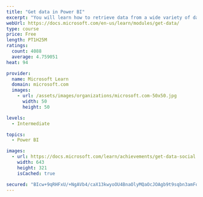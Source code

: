 ```yaml
---
title: "Get data in Power BI"
excerpt: "You will learn how to retrieve data from a wide variety of data sources, including Microsoft Excel, relational databases, and NoSQL data stores. You will also learn how to improve performance while retrieving data."
webUrl: https://docs.microsoft.com/en-us/learn/modules/get-data/
type: course
price: Free
length: PT1H25M
ratings:
  count: 4088
  average: 4.759051
heat: 94

provider:
  name: Microsoft Learn
  domain: microsoft.com
  images:
    - url: /assets/images/organizations/microsoft.com-50x50.jpg
      width: 50
      height: 50

levels:
  - Intermediate

topics:
  - Power BI

images:
  - url: https://docs.microsoft.com/learn/achievements/get-data-social.png
    width: 643
    height: 321
    isCached: true

secured: "BIcw+9qRHFxU/+NgAVb4/caX13kwyoOU4BnaOlyMQaOcJOAgb9t9sqbn3amFoX2/al7xTL4lbEkZTEUrfwpel++4qlh3YRoyvtQkxDU2j3ilBxbeXMRpdaooKq1kA825xSn57o/kcXMIHIXJu8UCAExgK+KAICZKHJSVI7giuhI+jrqPnDiJon4VQhZRpBl+ia5/UkSS3MFzZAqXwUk0aFp+KQkgMjZhnfaqJYrQORLLUuw6vD1KuyxQM27l5U8rdgQFbklWNyyAtL6VHedNlKMM2BxYkjwp0jRI+bY8oJkENRjtfk/u5r0Lrv3kZ4+XzRmsCgfxLFkFUHjnfVBy7JS5uMpF0ssbsa2WFcvDWTte5ATegA3N0O4AqiC2Q8/Yd03iV7i0nNYAFvxxm9P115pUCiadqmY1kgWY/z8dD9E=;r3GR2T3MgIDgT3s7EbvWrA=="
---
```


